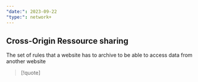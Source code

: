 ```yaml
---
"date:": 2023-09-22
"type:": network+
---
```

## Cross-Origin Ressource sharing

 The set of rules that a website has to archive to be able to access data from another website 

>[!quote]